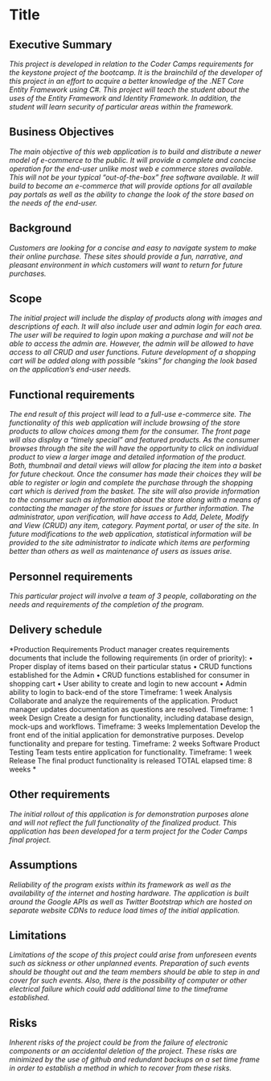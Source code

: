 # Title

## Executive Summary

*This project is developed in relation to the Coder Camps requirements for the keystone project of the bootcamp. It is the brainchild of the developer of this project in an effort to acquire a better knowledge of the .NET Core Entity Framework using C#. This project will teach the student about the uses of the Entity Framework and Identity Framework. In addition, the student will learn security of particular areas within the framework.*

## Business Objectives

*The main objective of this web application is to build and distribute a newer model of e-commerce to the public. It will provide a complete and concise operation for the end-user unlike most web e commerce stores available. This will not be your typical “out-of-the-box” free software available. It will build to become an e-commerce that will provide options for all available pay portals as well as the ability to change the look of the store based on the needs of the end-user.*

## Background

*Customers are looking for a concise and easy to navigate system to make their online purchase. These sites should provide a fun, narrative, and pleasant environment in which customers will want to return for future purchases.*

## Scope

*The initial project will include the display of products along with images and descriptions of each. It will also include user and admin login for each area. The user will be required to login upon making a purchase and will not be able to access the admin are. However, the admin will be allowed to have access to all CRUD and user functions. Future development of a shopping cart will be added along with possible “skins” for changing the look based on the application’s end-user needs.*

## Functional requirements

*The end result of this project will lead to a full-use e-commerce site. The functionality of this web application will include browsing of the store products to allow choices among them for the consumer. The front page will also display a “timely special” and featured products. 
As the consumer browses through the site the will have the opportunity to click on individual product to view a larger image and detailed information of the product. Both, thumbnail and detail views will allow for placing the item into a basket for future checkout. Once the consumer has made their choices they will be able to register or login and complete the purchase through the shopping cart which is derived from the basket.
The site will also provide information to the consumer such as information about the store along with a means of contacting the manager of the store for issues or further information.
The administrator, upon verification, will have access to Add, Delete, Modify and View (CRUD) any item, category. Payment portal, or user of the site. In future modifications to the web application, statistical information will be provided to the site administrator to indicate which items are performing better than others as well as maintenance of users as issues arise.*


## Personnel requirements

*This particular project will involve a team of 3 people, collaborating on the needs and requirements of the completion of the program.*

## Delivery schedule

*Production Requirements
Product manager creates requirements documents that include the following requirements (in order of priority):
•	Proper display of items based on their particular status
•	CRUD functions established for the Admin
•	CRUD functions established for consumer in shopping cart
•	User ability to create and login to new account
•	Admin ability to login to back-end of the store
Timeframe: 1 week
Analysis
Collaborate and analyze the requirements of the application. Product manager updates documentation as questions are resolved.
Timeframe: 1 week
Design
Create a design for functionality, including database design, mock-ups and workflows.
Timeframe: 3 weeks
Implementation
Develop the front end of the initial application for demonstrative purposes. Develop functionality and prepare for testing.
Timeframe: 2 weeks
Software Product Testing
Team tests entire application for functionality.
Timeframe: 1 week
Release
The final product functionality is released
TOTAL elapsed time: 8 weeks
 *

## Other requirements

*The initial rollout of this application is for demonstration purposes alone and will not reflect the full functionality of the finalized product. This application has been developed for a term project for the Coder Camps final project.*

## Assumptions

*Reliability of the program exists within its framework as well as the availability of the internet and hosting hardware. The application is built around the Google APIs as well as Twitter Bootstrap which are hosted on separate website CDNs to reduce load times of the initial application.*

## Limitations

*Limitations of the scope of this project could arise from unforeseen events such as sickness or other unplanned events. Preparation of such events should be thought out and the team members should be able to step in and cover for such events. Also, there is the possibility of computer or other electrical failure which could add additional time to the timeframe established.*

## Risks

*Inherent risks of the project could be from the failure of electronic components or an accidental deletion of the project. These risks are minimized by the use of github and redundant backups on a set time frame in order to establish a method in which to recover from these risks.*
